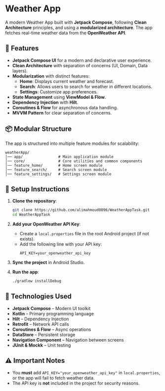 # Weather App

A modern Weather App built with **Jetpack Compose**, following **Clean Architecture** principles, and using a **modularized architecture**. The app fetches real-time weather data from the **OpenWeather API**.

## 🌟 Features

- **Jetpack Compose UI** for a modern and declarative user experience.
- **Clean Architecture** with separation of concerns (UI, Domain, Data layers).
- **Modularization** with distinct features:
  - **Home**: Displays current weather and forecast.
  - **Search**: Allows users to search for weather in different locations.
  - **Settings**: Customize app preferences.
- **State Management** using **ViewModel & Flow**.
- **Dependency Injection** with **Hilt**.
- **Coroutines & Flow** for asynchronous data handling.
- **MVVM Pattern** for clear separation of concerns.

## 📦 Modular Structure

The app is structured into multiple feature modules for scalability:

```
weatherApp/
│── app/                # Main application module
│── core/               # Core utilities and common components
│── feature_home/       # Home screen module
│── feature_search/     # Search screen module
│── feature_settings/   # Settings screen module
```

## 🔧 Setup Instructions

1. **Clone the repository**:
   ```sh
   git clone https://github.com/alimahmoud0096/WeatherAppTask.git 
   cd WeatherAppTask
   ```

2. **Add your OpenWeather API Key**:
   - Create a `local.properties` file in the root Android project (if not exists).
   - Add the following line with your API key:
     ```properties
     API_KEY=your_openweather_api_key
     ```

3. **Sync the project** in Android Studio.

4. **Run the app**:
   ```sh
   ./gradlew installDebug
   ```

## 🚀 Technologies Used

- **Jetpack Compose** – Modern UI toolkit
- **Kotlin** – Primary programming language
- **Hilt** – Dependency Injection
- **Retrofit** – Network API calls
- **Coroutines & Flow** – Async operations
- **DataStore** – Persistent storage
- **Navigation Component** – Navigation between screens
- **JUnit & Mockk** – Unit testing

## ⚠️ Important Notes
- You **must** add `API_KEY="your_openweather_api_key"` in `local.properties`, or the app will fail to fetch weather data.
- The API key is **not** included in the project for security reasons.

